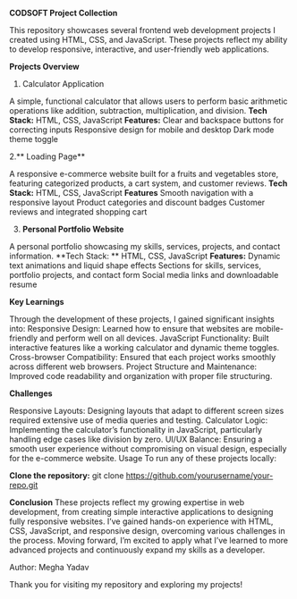 **CODSOFT Project Collection**


This repository showcases several frontend web development projects I created using HTML, CSS, and JavaScript. These projects reflect my ability to develop responsive, interactive, and user-friendly web applications.

**Projects Overview**
1. Calculator Application

A simple, functional calculator that allows users to perform basic arithmetic operations like addition, subtraction, multiplication, and division.
**Tech Stack:**
HTML, CSS, JavaScript
**Features:**
Clear and backspace buttons for correcting inputs
Responsive design for mobile and desktop
Dark mode theme toggle

2.** Loading Page**

A responsive e-commerce website built for a fruits and vegetables store, featuring categorized products, a cart system, and customer reviews.
**Tech Stack:**
HTML, CSS, JavaScript
**Features**
Smooth navigation with a responsive layout
Product categories and discount badges
Customer reviews and integrated shopping cart

3. **Personal Portfolio Website**

A personal portfolio showcasing my skills, services, projects, and contact information.
**Tech Stack: **
HTML, CSS, JavaScript
**Features:**
Dynamic text animations and liquid shape effects
Sections for skills, services, portfolio projects, and contact form
Social media links and downloadable resume

**Key Learnings**

Through the development of these projects, I gained significant insights into:
Responsive Design: Learned how to ensure that websites are mobile-friendly and perform well on all devices.
JavaScript Functionality: Built interactive features like a working calculator and dynamic theme toggles.
Cross-browser Compatibility: Ensured that each project works smoothly across different web browsers.
Project Structure and Maintenance: Improved code readability and organization with proper file structuring.


**Challenges**

Responsive Layouts: Designing layouts that adapt to different screen sizes required extensive use of media queries and testing.
Calculator Logic: Implementing the calculator’s functionality in JavaScript, particularly handling edge cases like division by zero.
UI/UX Balance: Ensuring a smooth user experience without compromising on visual design, especially for the e-commerce website.
Usage
To run any of these projects locally:

**Clone the repository:**
git clone https://github.com/yourusername/your-repo.git


**Conclusion**
These projects reflect my growing expertise in web development, from creating simple interactive applications to designing fully responsive websites. I’ve gained hands-on experience with HTML, CSS, JavaScript, and responsive design, overcoming various challenges in the process. Moving forward, I’m excited to apply what I’ve learned to more advanced projects and continuously expand my skills as a developer.

Author: Megha Yadav

Thank you for visiting my repository and exploring my projects!

